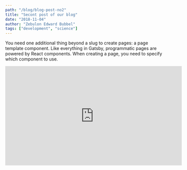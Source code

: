 ```yaml
---
path: "/blog/blog-post-no2"
title: "Secont post of our blog"
date: "2018-11-04"
author: "Zebulon Edward Bubbel"
tags: ["development", "science"]
---
```


You need one additional thing beyond a slug to create pages: a page template component. Like everything in Gatsby, programmatic pages are powered by React components. When creating a page, you need to specify which component to use.

<iframe width="560" height="315" src="https://www.youtube.com/watch?v=NUKKzdVy0EI" frameborder="0" allowfullscreen></iframe>
